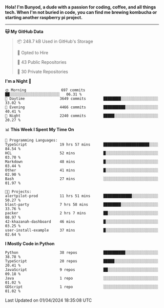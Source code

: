 <p>
<b>Hola! I'm Bunyod, a dude with a passion for coding, coffee, and all things tech. When I'm not buried in code, you can find me brewing kombucha or starting another raspberry pi project.</b>
</p>

---

<!--START_SECTION:waka-->
**🐱 My GitHub Data** 

> 📦 248.7 kB Used in GitHub's Storage 
 > 
> 💼 Opted to Hire
 > 
> 📜 43 Public Repositories 
 > 
> 🔑 30 Private Repositories 
 > 
**I'm a Night 🦉** 

```text
🌞 Morning                697 commits         ██░░░░░░░░░░░░░░░░░░░░░░░   06.31 % 
🌆 Daytime                3649 commits        ████████░░░░░░░░░░░░░░░░░   33.02 % 
🌃 Evening                4466 commits        ██████████░░░░░░░░░░░░░░░   40.41 % 
🌙 Night                  2240 commits        █████░░░░░░░░░░░░░░░░░░░░   20.27 % 
```


📊 **This Week I Spent My Time On** 

```text
💬 Programming Languages: 
TypeScript               19 hrs 57 mins      █████████████████████░░░░   84.54 % 
HCL                      52 mins             █░░░░░░░░░░░░░░░░░░░░░░░░   03.70 % 
Markdown                 48 mins             █░░░░░░░░░░░░░░░░░░░░░░░░   03.44 % 
Other                    41 mins             █░░░░░░░░░░░░░░░░░░░░░░░░   02.90 % 
Bash                     27 mins             ░░░░░░░░░░░░░░░░░░░░░░░░░   01.97 % 

🐱‍💻 Projects: 
alertpilot-prod          11 hrs 51 mins      █████████████░░░░░░░░░░░░   50.27 % 
blast-party              7 hrs 58 mins       ████████░░░░░░░░░░░░░░░░░   33.76 % 
packer                   2 hrs 7 mins        ██░░░░░░░░░░░░░░░░░░░░░░░   08.97 % 
42-khazanah-dashboard    46 mins             █░░░░░░░░░░░░░░░░░░░░░░░░   03.25 % 
user-install-example     37 mins             █░░░░░░░░░░░░░░░░░░░░░░░░   02.64 % 
```

**I Mostly Code in Python** 

```text
Python                   38 repos            ██████████░░░░░░░░░░░░░░░   38.78 % 
TypeScript               20 repos            █████░░░░░░░░░░░░░░░░░░░░   20.41 % 
JavaScript               9 repos             ██░░░░░░░░░░░░░░░░░░░░░░░   09.18 % 
Java                     1 repo              ░░░░░░░░░░░░░░░░░░░░░░░░░   01.02 % 
GDScript                 1 repo              ░░░░░░░░░░░░░░░░░░░░░░░░░   01.02 % 
```




 Last Updated on 01/04/2024 18:35:08 UTC
<!--END_SECTION:waka-->
